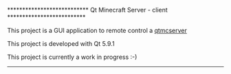*************************** Qt Minecraft Server - client **************************

This project is a GUI application to remote control a [qtmcserver](https://github.com/PoHsunTw/qtmcserver)

This project is developed with Qt 5.9.1

This project is currently a work in progress :-)

**************************************************************************
